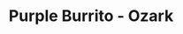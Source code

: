 ---
path: "/eats/purple-burrito-ozark"
title: "Purple Burrito - Ozark"
image: "https://res.cloudinary.com/tpage99/image/upload/v1586830151/local417eats/local417eatslogo.png"
orderops: ["delivery", "curbside", "order online"]
category: "eats"
hours: "11am-6pm Tuesday through Saturday"
eatsType: "Mexican"
website: "https://ozark.elpurpleburrito.com/#/"
facebook: "https://www.facebook.com/El-Purple-Burrito-Ozark-1887220711539037"
address: "502 N 3rd St Ozark, Missouri 65721"
phone: "4174854028"
tags: ["mexican", "tacos", "burritos", "ozark"]
---